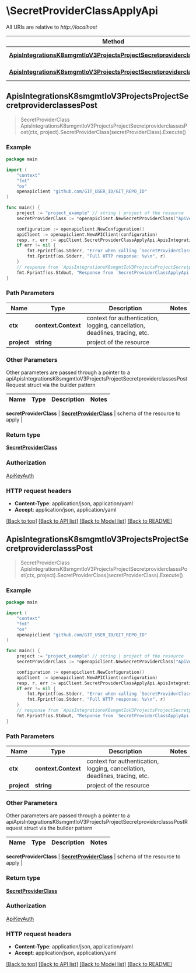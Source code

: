 # \SecretProviderClassApplyApi

All URIs are relative to *http://localhost*

Method | HTTP request | Description
------------- | ------------- | -------------
[**ApisIntegrationsK8smgmtIoV3ProjectsProjectSecretproviderclassesPost**](SecretProviderClassApplyApi.md#ApisIntegrationsK8smgmtIoV3ProjectsProjectSecretproviderclassesPost) | **Post** /apis/integrations.k8smgmt.io/v3/projects/{project}/secretproviderclasses | 
[**ApisIntegrationsK8smgmtIoV3ProjectsProjectSecretproviderclasssPost**](SecretProviderClassApplyApi.md#ApisIntegrationsK8smgmtIoV3ProjectsProjectSecretproviderclasssPost) | **Post** /apis/integrations.k8smgmt.io/v3/projects/{project}/secretproviderclasss | 



## ApisIntegrationsK8smgmtIoV3ProjectsProjectSecretproviderclassesPost

> SecretProviderClass ApisIntegrationsK8smgmtIoV3ProjectsProjectSecretproviderclassesPost(ctx, project).SecretProviderClass(secretProviderClass).Execute()





### Example

```go
package main

import (
    "context"
    "fmt"
    "os"
    openapiclient "github.com/GIT_USER_ID/GIT_REPO_ID"
)

func main() {
    project := "project_example" // string | project of the resource
    secretProviderClass := *openapiclient.NewSecretProviderClass("ApiVersion_example", "Kind_example", *openapiclient.NewMetadata("Name_example", "Project_example"), *openapiclient.NewSecretProviderClassSpec()) // SecretProviderClass | schema of the resource to apply

    configuration := openapiclient.NewConfiguration()
    apiClient := openapiclient.NewAPIClient(configuration)
    resp, r, err := apiClient.SecretProviderClassApplyApi.ApisIntegrationsK8smgmtIoV3ProjectsProjectSecretproviderclassesPost(context.Background(), project).SecretProviderClass(secretProviderClass).Execute()
    if err != nil {
        fmt.Fprintf(os.Stderr, "Error when calling `SecretProviderClassApplyApi.ApisIntegrationsK8smgmtIoV3ProjectsProjectSecretproviderclassesPost``: %v\n", err)
        fmt.Fprintf(os.Stderr, "Full HTTP response: %v\n", r)
    }
    // response from `ApisIntegrationsK8smgmtIoV3ProjectsProjectSecretproviderclassesPost`: SecretProviderClass
    fmt.Fprintf(os.Stdout, "Response from `SecretProviderClassApplyApi.ApisIntegrationsK8smgmtIoV3ProjectsProjectSecretproviderclassesPost`: %v\n", resp)
}
```

### Path Parameters


Name | Type | Description  | Notes
------------- | ------------- | ------------- | -------------
**ctx** | **context.Context** | context for authentication, logging, cancellation, deadlines, tracing, etc.
**project** | **string** | project of the resource | 

### Other Parameters

Other parameters are passed through a pointer to a apiApisIntegrationsK8smgmtIoV3ProjectsProjectSecretproviderclassesPostRequest struct via the builder pattern


Name | Type | Description  | Notes
------------- | ------------- | ------------- | -------------

 **secretProviderClass** | [**SecretProviderClass**](SecretProviderClass.md) | schema of the resource to apply | 

### Return type

[**SecretProviderClass**](SecretProviderClass.md)

### Authorization

[ApiKeyAuth](../README.md#ApiKeyAuth)

### HTTP request headers

- **Content-Type**: application/json, application/yaml
- **Accept**: application/json, application/yaml

[[Back to top]](#) [[Back to API list]](../README.md#documentation-for-api-endpoints)
[[Back to Model list]](../README.md#documentation-for-models)
[[Back to README]](../README.md)


## ApisIntegrationsK8smgmtIoV3ProjectsProjectSecretproviderclasssPost

> SecretProviderClass ApisIntegrationsK8smgmtIoV3ProjectsProjectSecretproviderclasssPost(ctx, project).SecretProviderClass(secretProviderClass).Execute()





### Example

```go
package main

import (
    "context"
    "fmt"
    "os"
    openapiclient "github.com/GIT_USER_ID/GIT_REPO_ID"
)

func main() {
    project := "project_example" // string | project of the resource
    secretProviderClass := *openapiclient.NewSecretProviderClass("ApiVersion_example", "Kind_example", *openapiclient.NewMetadata("Name_example", "Project_example"), *openapiclient.NewSecretProviderClassSpec()) // SecretProviderClass | schema of the resource to apply

    configuration := openapiclient.NewConfiguration()
    apiClient := openapiclient.NewAPIClient(configuration)
    resp, r, err := apiClient.SecretProviderClassApplyApi.ApisIntegrationsK8smgmtIoV3ProjectsProjectSecretproviderclasssPost(context.Background(), project).SecretProviderClass(secretProviderClass).Execute()
    if err != nil {
        fmt.Fprintf(os.Stderr, "Error when calling `SecretProviderClassApplyApi.ApisIntegrationsK8smgmtIoV3ProjectsProjectSecretproviderclasssPost``: %v\n", err)
        fmt.Fprintf(os.Stderr, "Full HTTP response: %v\n", r)
    }
    // response from `ApisIntegrationsK8smgmtIoV3ProjectsProjectSecretproviderclasssPost`: SecretProviderClass
    fmt.Fprintf(os.Stdout, "Response from `SecretProviderClassApplyApi.ApisIntegrationsK8smgmtIoV3ProjectsProjectSecretproviderclasssPost`: %v\n", resp)
}
```

### Path Parameters


Name | Type | Description  | Notes
------------- | ------------- | ------------- | -------------
**ctx** | **context.Context** | context for authentication, logging, cancellation, deadlines, tracing, etc.
**project** | **string** | project of the resource | 

### Other Parameters

Other parameters are passed through a pointer to a apiApisIntegrationsK8smgmtIoV3ProjectsProjectSecretproviderclasssPostRequest struct via the builder pattern


Name | Type | Description  | Notes
------------- | ------------- | ------------- | -------------

 **secretProviderClass** | [**SecretProviderClass**](SecretProviderClass.md) | schema of the resource to apply | 

### Return type

[**SecretProviderClass**](SecretProviderClass.md)

### Authorization

[ApiKeyAuth](../README.md#ApiKeyAuth)

### HTTP request headers

- **Content-Type**: application/json, application/yaml
- **Accept**: application/json, application/yaml

[[Back to top]](#) [[Back to API list]](../README.md#documentation-for-api-endpoints)
[[Back to Model list]](../README.md#documentation-for-models)
[[Back to README]](../README.md)

